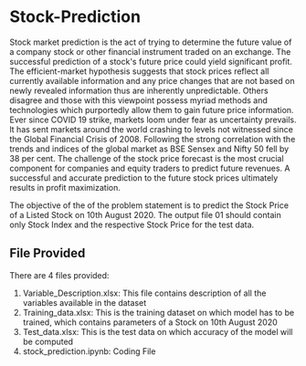 # Stock-Prediction
Stock market prediction is the act of trying to determine the future value of a company stock
or other financial instrument traded on an exchange. The successful prediction of a stock's
future price could yield significant profit. The efficient-market hypothesis suggests that stock
prices reflect all currently available information and any price changes that are not based on
newly revealed information thus are inherently unpredictable. Others disagree and those
with this viewpoint possess myriad methods and technologies which purportedly allow them
to gain future price information.
Ever since COVID 19 strike, markets loom under fear as uncertainty prevails. lt has sent
markets around the world crashing to levels not witnessed since the Global Financial Crisis
of 2008. Following the strong correlation with the trends and indices of the global market as
BSE Sensex and Nifty 50 fell by 38 per cent.
The challenge of the stock price forecast is the most crucial component for companies and
equity traders to predict future revenues. A successful and accurate prediction to the future
stock prices ultimately results in profit maximization.

The objective of the of the problem statement is to predict the Stock Price of a
Listed Stock on 10th August 2020. The output file 01 should contain only Stock Index and
the respective Stock Price for the test data.

## File Provided
There are 4 files provided:
1. Variable_Description.xlsx:
This file contains description of all the variables available in the dataset
2. Training_data.xlsx:
This is the training dataset on which model has to be trained, which contains parameters of a
Stock on 10th August 2020
3. Test_data.xlsx:
This is the test data on which accuracy of the model will be computed
4.  stock_prediction.ipynb:
Coding File 

